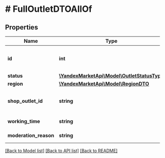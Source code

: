 # # FullOutletDTOAllOf

## Properties

Name | Type | Description | Notes
------------ | ------------- | ------------- | -------------
**id** | **int** | Идентификатор точки продаж, присвоенный Маркетом. | [optional]
**status** | [**\YandexMarketApi\Model\OutletStatusType**](OutletStatusType.md) |  | [optional]
**region** | [**\YandexMarketApi\Model\RegionDTO**](RegionDTO.md) |  | [optional]
**shop_outlet_id** | **string** | Идентификатор точки продаж, заданный магазином. | [optional]
**working_time** | **string** | Рабочее время. | [optional]
**moderation_reason** | **string** | Статус модерации. | [optional]

[[Back to Model list]](../../README.md#models) [[Back to API list]](../../README.md#endpoints) [[Back to README]](../../README.md)
